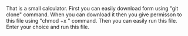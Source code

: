 That is a small calculator. First you can easily download form using "git clone" command. When you can download it then you give permisson to this file using "chmod +x <file name>" command. Then you can easily run this file. Enter your choice and run this file. 
